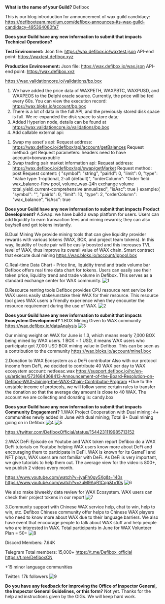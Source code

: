 **What is the name of your Guild?**
Defibox

This is our blog introduction for announcement of wax guild candidacy:
https://defiboxteam.medium.com/defibox-announces-its-wax-guild-candidacy-495364080fa7


**Does your Guild have any new information to submit that impacts Technical Operations?**

**Test Environment:** 
Json file: https://wax.defibox.io/waxtest.json
API-end point: https://waxtest.defibox.xyz

**Production Environement:**
Json file: https://wax.defibox.io/wax.json
API-end point: https://wax.defibox.xyz


https://wax.validationcore.io/validations/bp.box

1. We have added the price data of WAXPETH, WAXPBTC, WAXPUSD, and WAXPEOS to the Delphi oracle source. Currently, the price will be fed every 60s. You can view the execution record: https://wax.bloks.io/account/bp.box
2. There is a lot of data in the full API, and the previously stored disk space is full. We re-expanded the disk space to store data;
3. Added Hyperion node, details can be found at https://wax.validationcore.io/validations/bp.box
4. Add callable external api:
1) Swap my asset's api:
Request address: https://wax.defibox.io/defibox/api/account/getBalances
Request method: get
Request parameters: headers need to have account=boxwaxpublic
2) Swap trading pair market information api:
Request address: https://wax.defibox.io/defibox/api/swap/getMarket
Request method: post
Request content:
{
  "symbol": "string",
  "pairId": 0,
  "limit": 0,
  "type": "Value type: 1-optional, 2-all (default)",
  "orderColumn": "Order field: wax_balance-flow pool, volume_wax-24h exchange volume total_yield_current-comprehensive annualized",
  "isAsc": true
}
example:{
  "symbol": "",
  "pairId": 0,
  "limit": 10,
  "type": 2,
  "orderColumn": "wax_balance",
  "isAsc": true


**Does your Guild have any new information to submit that impacts Product Development?**
A.Swap: 
we have build a swap platform for users. Users can add liquidity to earn transaction fees and mining rewards; they can also buy/sell and get tokens instantly.

B.Dual Mining
We provide mining tools that can give liquidity provider rewards with various tokens (WAX, BOX, and project team tokens). In this way, liquidity of trade pair will be easily boosted and this increases TVL level of WAX, thus improve its overall value of WAX chain.
Smart contract that execute dual mining
https://wax.bloks.io/account/lppool.box

C.Real-time Data Chart - Price line, liquidity trend and trade volume bar
Defibox offers real time data chart for tokens. Users can easily see their token price, liquidity trend and trade volume in Defibox. This serves as a standard exchange center for WAX community.
![1](https://user-images.githubusercontent.com/93515916/179168156-9b58518b-28bb-449f-a303-42511d101752.png)


D.Resource renting tools
Defibox provides CPU resource rent service for WAX users easily stake/unstake their WAX for their resource. This resource tool gives WAX users a friendly experience when they encounter the resource requirement during the use of WAX.
![2](https://user-images.githubusercontent.com/93515916/179168210-39906def-24d5-40c8-a6fb-79d2a6186d7b.png)


**Does your Guild have any new information to submit that impacts Ecosystem Development?**
1.BOX Mining Given to WAX community
https://wax.defibox.io/dataAnalysis
![3](https://user-images.githubusercontent.com/93515916/179168597-9f9c4d32-d955-4c08-8324-77b8e8ada1af.png)


Our mining weight on WAX for June is 1.3, which means nearly 7,000 BOX being mined by WAX users. 1 BOX = 1 USD, it means WAX users who participate got 7,000 USD BOX mining value in Defibox. This can be seen as a contribution to the community
https://wax.bloks.io/account/mine1.box


2.Donation to WAX Ecosystem as a DeFi contributor
Also with our protocol income from DeFi, we decided to contribute 40 WAX per day to WAX ecosystem account: netfeeac.wax
https://support.defibox.io/hc/en-us/articles/5731684368413-Announcement-of-the-Board-Resolution-on-Defibox-WAX-Joining-the-WAX-Chain-Contributor-Program
*Due to the unstable income of protocols, we will follow some certain rules to transfer the donation so that the average day amount is close to 40 WAX. 
The account we are collecting and donating is: candy.box

**Does your Guild have any new information to submit that impacts Community Engagement?**
1.WAX Project Cooperation with Dual mining:
4+ communities newly added in June with dual mining; Total 8+ Dual mining going on in Defibox
![4](https://user-images.githubusercontent.com/93515916/179168742-0d954652-ddde-4ca2-b868-d9ac11b6e8bc.png)
![5](https://user-images.githubusercontent.com/93515916/179168784-21a14d22-7948-4261-8ef3-ace55f2945e5.png)

https://twitter.com/DefiboxOfficial/status/1544231119985713152


2.WAX DeFi Episode on Youtube and WAX token report
Defibox do a WAX DeFi tutorials on Youtube helping WAX users know more about DeFi and encouraging them to participate in DeFi. WAX is known for its GameFi and NFT plays, WAX users are not familiar with DeFi. As DeFi is very important, we give tutorials to help them out. The average view for the video is 800+, we publish 2 videos every month.

https://www.youtube.com/watch?v=jyaFh0gv5Xg&t=140s
https://www.youtube.com/watch?v=zuM9AqR1Cqg&t=10s
![6](https://user-images.githubusercontent.com/93515916/179168896-b4255416-ee55-45b0-8bb2-7ffcb5712f07.png)

We also make biweekly data review for WAX Ecosystem. WAX users can check their project tokens in our report
![7](https://user-images.githubusercontent.com/93515916/179168943-a0c30e24-7b81-43ad-87cd-9d26e79c5439.png)


3.Community support with Chinese WAX service help, chat to win, help to win, etc.
Defibox Chinese community offer helps to Chinese WAX players who need to know more about WAX due to their language barriers. We also have event that encourage people to talk about WAX stuff and help people who are interested in WAX. Total participants in June for WAX Volunteer Plan = 50+
![8](https://user-images.githubusercontent.com/93515916/179169048-a2fc51c0-1a6e-4d1e-9312-9ea2de21fb6d.png)

Discord
Members: 7.64K

Telegram
Total members: 15,000+
https://t.me/Defibox_official
https://t.me/DefiboxCN

+15 minor language communities

Twitter: 17k followers
![9](https://user-images.githubusercontent.com/93515916/179169129-9cc28e74-365b-46a0-96c4-61ebf50d81bd.png)



**Do you have any feedback for improving the Office of Inspector General, the Inspector General Guidelines, or this form?**
Not yet. Thanks for the help and instructions given by the OIGs. We will keep hard work.
